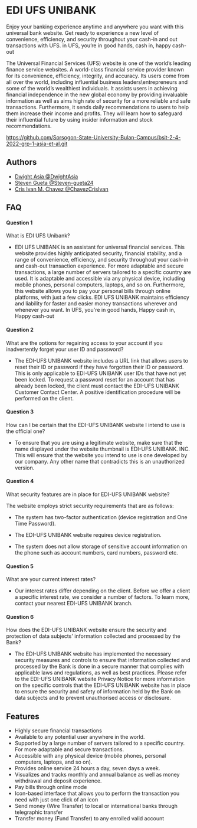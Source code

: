 
# EDI UFS UNIBANK 

Enjoy your banking experience anytime and anywhere you want with this universal bank website. Get ready to experience a new level of convenience, efficiency, and security throughout your cash-in and out transactions with UFS. in UFS, you’re in good hands, cash in, happy cash-out

The Universal Financial Services (UFS) website is one of the world’s leading finance service websites. A world-class financial service provider known for its convenience, efficiency, integrity, and accuracy. Its users come from all over the world, including influential business leaders\entrepreneurs and some of the world’s wealthiest individuals. It assists users in achieving financial independence in the new global economy by providing invaluable information as well as aims high rate of security for a more reliable and safe transactions. Furthermore, it sends daily recommendations to users to help them increase their income and profits. They will learn how to safeguard their influential future by using insider information and stock recommendations.  













https://github.com/Sorsogon-State-University-Bulan-Campus/bsit-2-4-2022-grp-1-asia-et-al.git

## Authors

 - [Dwight Asia @DwightAsia](https://github.com/DwightAsia/it211.git)
 - [Steven Gueta @Steven-gueta24](https://github.com/@Steven-gueta24)
 - [Cris Ivan M. Chavez @ChavezCrisIvan](https://github.com/@ChavezCrisIvan)


## FAQ

#### Question 1
What is EDI UFS Unibank?

- EDI UFS UNIBANK is an assistant for universal financial services. This website provides highly anticipated security, financial stability, and a range of convenience, efficiency, and security throughout your cash-in and cash-out transaction experience. For more adaptable and secure transactions, a large number of servers tailored to a specific country are used. It is adaptable and accessible via any physical device, including mobile phones, personal computers, laptops, and so on. Furthermore, this website allows you to pay your personal bills through online platforms, with just a few clicks. EDI UFS UNIBANK maintains efficiency and liability for faster and easier money transactions wherever and whenever you want. In UFS, you're in good hands, Happy cash in, Happy cash-out 

#### Question 2
What are the options for regaining access to your account if you inadvertently forget your user ID and password?

- The EDI-UFS UNIBANK website includes a URL link that allows users to reset their ID or password if they have forgotten their ID or password. This is only applicable to EDI-UFS UNIBANK user IDs that have not yet been locked. To request a password reset for an account that has already been locked, the client must contact the EDI-UFS UNIBANK Customer Contact Center. A positive identification procedure will be performed on the client.
#### Question 3
How can I be certain that the EDI-UFS UNIBANK website I intend to use is the official one?
- To ensure that you are using a legitimate website, make sure that the name displayed under the website thumbnail is EDI-UFS UNIBANK. INC. This will ensure that the website you intend to use is one developed by our company. Any other name that contradicts this is an unauthorized version.

#### Question 4
What security features are in place for EDI-UFS UNIBANK website?

The website employs strict security requirements that are as follows:


- The system has two-factor authentication (device registration and One Time Password).

- The EDI-UFS UNIBANK website requires device registration.

- The system does not allow storage of sensitive account information on the phone such as account numbers, card numbers, password etc.

#### Question 5
What are your current interest rates?

- Our interest rates differ depending on the client. Before we offer a client a specific interest rate, we consider a number of factors. To learn more, contact your nearest EDI-UFS UNIBANK branch.

#### Question 6
How does the EDI-UFS UNIBANK website ensure the security and protection of data subjects' information collected and processed by the Bank?

- The EDI-UFS UNIBANK website has implemented the necessary security measures and controls to ensure that information collected and processed by the Bank is done in a secure manner that complies with applicable laws and regulations, as well as best practices. Please refer to the EDI-UFS UNIBANK website Privacy Notice for more information on the specific controls that the EDI-UFS UNIBANK website has in place to ensure the security and safety of information held by the Bank on data subjects and to prevent unauthorised access or disclosure.

## Features


- Highly secure financial transactions
- Available to any potential user anywhere in the world.
- Supported by a large number of servers tailored to a specific country. For more adaptable and secure transactions.
- Accessible with any physical device (mobile phones, personal computers, laptops, and so on).
- Provides online service 24 hours a day, seven days a week.
- Visualizes and tracks monthly and annual balance as well as money withdrawal and deposit experience. 
- Pay bills through online mode
- Icon-based interface that allows you to perform the transaction you need with just one click of an icon
- Send money (Wire Transfer) to local or international banks through telegraphic transfer
- Transfer money (Fund Transfer) to any enrolled valid account
